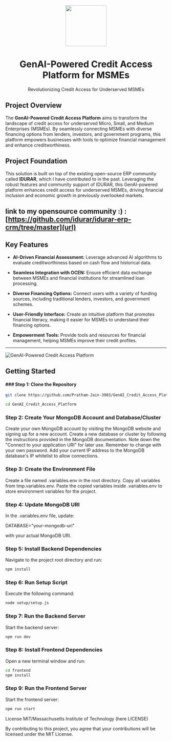 <div align="center">
    <a href="https://www.idurarapp.com/">
        <img src="https://avatars.githubusercontent.com/u/50052356?s=200&v=4" width="128px" />
    </a>
    <h1>GenAI-Powered Credit Access Platform for MSMEs</h1>
    <p align="center">
        <p>Revolutionizing Credit Access for Underserved MSMEs</p>
    </p>

 
</div>

## Project Overview

The **GenAI-Powered Credit Access Platform** aims to transform the landscape of credit access for underserved Micro, Small, and Medium Enterprises (MSMEs). By seamlessly connecting MSMEs with diverse financing options from lenders, investors, and government programs, this platform empowers businesses with tools to optimize financial management and enhance creditworthiness.

## Project Foundation

This solution is built on top of the existing open-source ERP community called **IDURAR**, which I have contributed to in the past. Leveraging the robust features and community support of IDURAR, this GenAI-powered platform enhances credit access for underserved MSMEs, driving financial inclusion and economic growth in previously overlooked markets.

link to my opensource community :) : [https://github.com/idurar/idurar-erp-crm/tree/master](url)
---

## Key Features

- **AI-Driven Financial Assessment:** Leverage advanced AI algorithms to evaluate creditworthiness based on cash flow and historical data.
  
- **Seamless Integration with OCEN:** Ensure efficient data exchange between MSMEs and financial institutions for streamlined loan processing.
  
- **Diverse Financing Options:** Connect users with a variety of funding sources, including traditional lenders, investors, and government schemes.

- **User-Friendly Interface:** Create an intuitive platform that promotes financial literacy, making it easier for MSMEs to understand their financing options.

- **Empowerment Tools:** Provide tools and resources for financial management, helping MSMEs improve their credit profiles.

---

![GenAI-Powered Credit Access Platform](https://user-images.githubusercontent.com/50052356/141647096-dcb66696-6103-4850-ae21-9fc97a412252.png)

## Getting Started

#### ### Step 1: Clone the Repository

```bash
git clone https://github.com/Pratham-Jain-3903/GenAI_Credit_Access_Platform.git
```
```bash
cd GenAI_Credit_Access_Platform
```
### Step 2: Create Your MongoDB Account and Database/Cluster
Create your own MongoDB account by visiting the MongoDB website and signing up for a new account.
Create a new database or cluster by following the instructions provided in the MongoDB documentation. Note down the "Connect to your application URI" for later use. Remember to change <password> with your own password.
Add your current IP address to the MongoDB database's IP whitelist to allow connections.

### Step 3: Create the Environment File
Create a file named .variables.env in the root directory.
Copy all variables from tmp.variables.env.
Paste the copied variables inside .variables.env to store environment variables for the project.

### Step 4: Update MongoDB URI
In the .variables.env file, update:

DATABASE="your-mongodb-uri"

with your actual MongoDB URI.

### Step 5: Install Backend Dependencies
Navigate to the project root directory and run:
```bash
npm install
```
### Step 6: Run Setup Script
Execute the following command:
```bash
node setup/setup.js
```

### Step 7: Run the Backend Server
Start the backend server:
```bash
npm run dev
```
### Step 8: Install Frontend Dependencies
Open a new terminal window and run:
```bash
cd frontend
npm install
```
### Step 9: Run the Frontend Server
Start the frontend server:
```bash
npm run start
```

License
MIT/Massachusetts Institute of Technology (here LICENSE)

By contributing to this project, you agree that your contributions will be licensed under the MIT License.
